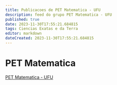 ```yaml
---
title: Publicacoes de PET Matematica - UFU
description: feed do grupo PET Matematica - UFU
published: true
date: 2023-11-30T17:55:21.684815
tags: Ciencias Exatas e da Terra
editor: markdown
dateCreated: 2023-11-30T17:55:21.684815
---
```


# PET Matematica
[PET Matematica - UFU](/grupo/273PETMatematicaUFU.md)